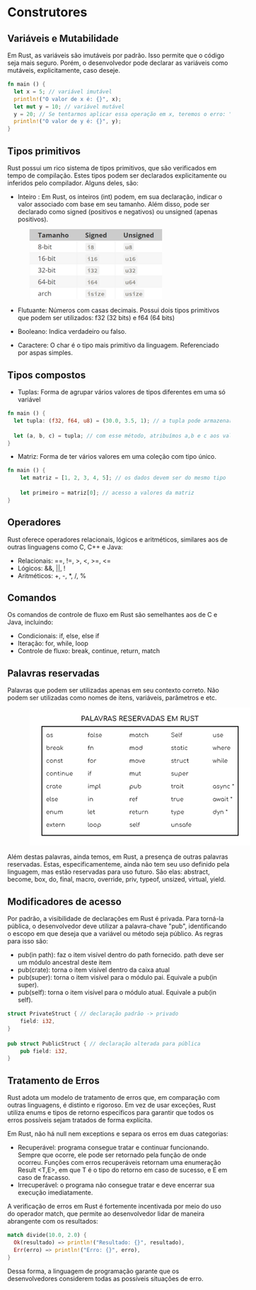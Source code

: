 # Construtores

## Variáveis e Mutabilidade
Em Rust, as variáveis são imutáveis por padrão. Isso permite que o código seja mais seguro. Porém, o desenvolvedor pode declarar as variáveis como mutáveis, explicitamente, caso deseje.
```rust
fn main () {
  let x = 5; // variável imutável
  println!("O valor de x é: {}", x);
  let mut y = 10; // variável mutável
  y = 20; // Se tentarmos aplicar essa operação em x, teremos o erro: "cannot assign twice to immutable variable"
  println!("O valor de y é: {}", y);
}
```

## Tipos primitivos
Rust possui um rico sistema de tipos primitivos, que são verificados em tempo de compilação. Estes tipos podem ser declarados explicitamente ou inferidos pelo compilador. Alguns deles, são:

* Inteiro : Em Rust, os inteiros (int) podem, em sua declaração, indicar o valor associado com base em seu tamanho. Além disso, pode ser declarado como signed (positivos e negativos) ou unsigned (apenas positivos).

<p align="left">
  <img src="../images/intrust.png" alt="Ícone da linguagem de programação Rust" style="margin-left: 50px" width="300">
</p>

* Flutuante: Números com casas decimais. Possui dois tipos primitivos que podem ser utilizados: f32 (32 bits) e f64 (64 bits)

* Booleano: Indica verdadeiro ou falso.

* Caractere: O char é o tipo mais primitivo da linguagem. Referenciado por aspas simples.

## Tipos compostos

* Tuplas: Forma de agrupar vários valores de tipos diferentes em uma só variável

```rust
fn main () {
  let tupla: (f32, f64, u8) = (30.0, 3.5, 1); // a tupla pode armazenar diferentes tipos primitivos
 
  let (a, b, c) = tupla; // com esse método, atribuímos a,b e c aos valores da tupla
}
```

* Matriz: Forma de ter vários valores em uma coleção com tipo único.

```rust
fn main () {
    let matriz = [1, 2, 3, 4, 5]; // os dados devem ser do mesmo tipo

    let primeiro = matriz[0]; // acesso a valores da matriz
}
```
## Operadores
Rust oferece operadores relacionais, lógicos e aritméticos, similares aos de outras linguagens como C, C++ e Java:

* Relacionais: ==, !=, >, <, >=, <=
* Lógicos: &&, ||, !
* Aritméticos: +, -, *, /, %

## Comandos
Os comandos de controle de fluxo em Rust são semelhantes aos de C e Java, incluindo:

* Condicionais: if, else, else if
* Iteração: for, while, loop
* Controle de fluxo: break, continue, return, match

## Palavras reservadas
Palavras que podem ser utilizadas apenas em seu contexto correto. Não podem ser utilizadas como nomes de itens, variáveis, parâmetros e etc.


<p align="left">
  <img src="../images/strict.png" alt="Ícone da linguagem de programação Rust" style="margin-left: 50px" width="500">
</p>


Além destas palavras, ainda temos, em Rust, a presença de outras palavras reservadas. Estas, especificamenteme, ainda não tem seu uso definido pela linguagem, mas estão reservadas para uso futuro. São elas: abstract, become, box, do, final, macro, override, priv, typeof, unsized, virtual, yield.

## Modificadores de acesso
Por padrão, a visibilidade de declarações em Rust é privada. Para torná-la pública, o desenvolvedor deve utilizar a palavra-chave "pub", identificando o escopo em que deseja que a variável ou método seja público. As regras para isso são:
* pub(in path): faz o item visível dentro do path fornecido. path deve ser um módulo ancestral deste item
* pub(crate): torna o item visível dentro da caixa atual
* pub(super): torna o item visível para o módulo pai. Equivale a pub(in super).
* pub(self): torna o item visível para o módulo atual. Equivale a pub(in self).

```rust
struct PrivateStruct { // declaração padrão -> privado
    field: i32,
}

pub struct PublicStruct { // declaração alterada para pública
    pub field: i32,
}
```
## Tratamento de Erros
Rust adota um modelo de tratamento de erros que, em comparação com outras linguagens, é distinto e rigoroso. Em vez de usar exceções, Rust utiliza enums e tipos de retorno específicos para garantir que todos os erros possíveis sejam tratados de forma explícita.

Em Rust, não há null nem exceptions e separa os erros em duas categorias:
* Recuperável: programa consegue tratar e continuar funcionando. Sempre que ocorre, ele pode ser retornado pela função de onde ocorreu. Funções com erros recuperáveis retornam uma enumeração Result <T,E>, em que T é o tipo do retorno em caso de sucesso, e E em caso de fracasso. 
* Irrecuperável: o programa não consegue tratar e deve encerrar sua execução imediatamente.

A verificação de erros em Rust é fortemente incentivada por meio do uso do operador match, que permite ao desenvolvedor lidar de maneira abrangente com os resultados:

```rust
match divide(10.0, 2.0) {
  Ok(resultado) => println!("Resultado: {}", resultado),
  Err(erro) => println!("Erro: {}", erro),
}
```

Dessa forma, a linguagem de programação garante que os desenvolvedores considerem todas as possíveis situações de erro.
